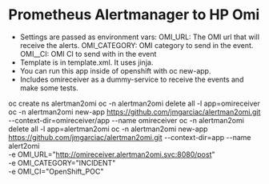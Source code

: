 # Prometheus Alertmanager to HP Omi

 - Settings are passed as environment vars:
        OMI_URL: The OMI url that will receive the alerts.
        OMI_CATEGORY: OMI category to send in the event.
        OMI__CI: OMI CI to send with in the event 
 - Template is in template.xml. It uses jinja.
 - You can run this app inside of openshift with oc new-app.
 - Includes omireceiver as a dummy-service to receive the events and make some tests.

oc create ns alertman2omi
oc -n alertman2omi delete all -l app=omireceiver
oc -n alertman2omi new-app https://github.com/jmgarciac/alertman2omi.git --context-dir=omireceiver/app --name omireceiver
oc -n alertman2omi delete all -l app=alertman2omi
oc -n alertman2omi new-app https://github.com/jmgarciac/alertman2omi.git --context-dir=app --name alert2omi \
-e OMI_URL="http://omireceiver.alertman2omi.svc:8080/post" \
-e OMI_CATEGORY="INCIDENT"\
-e OMI_CI="OpenShift_POC"


